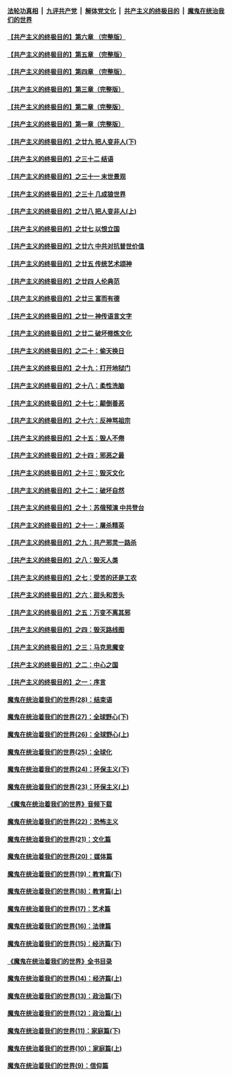 ####  [法轮功真相](../../../../basic/blob/master/README.md?t=04251231) &nbsp;|&nbsp; [九评共产党](../../../../9ping.md/blob/master/README.md?t=04251231) &nbsp;|&nbsp; [解体党文化](../../../../jtdwh.md/blob/master/README.md?t=04251231)  &nbsp;|&nbsp; [共产主义的终极目的](../../../../gczydzjmd.md/blob/master/README.md?t=04251231) &nbsp;|&nbsp; [魔鬼在统治我们的世界](../../../../mgztzwmdsj.md/blob/master/README.md?t=04251231) 

#### [【共产主义的终极目的】第六章 （完整版）](../pages/nsc422/n11428913.md?t=04251231) 

#### [【共产主义的终极目的】第五章 （完整版）](../pages/nsc422/n11428912.md?t=04251231) 

#### [【共产主义的终极目的】第四章 （完整版）](../pages/nsc422/n11428907.md?t=04251231) 

#### [【共产主义的终极目的】第三章（完整版）](../pages/nsc422/n11428848.md?t=04251231) 

#### [【共产主义的终极目的】第二章（完整版）](../pages/nsc422/n11428831.md?t=04251231) 

#### [【共产主义的终极目的】第一章（完整版）](../pages/nsc422/n11417651.md?t=04251231) 

#### [【共产主义的终极目的】之廿九 把人变非人(下)](../pages/nsc422/n11344140.md?t=04251231) 

#### [【共产主义的终极目的】之三十二 结语](../pages/nsc422/n11360535.md?t=04251231) 

#### [【共产主义的终极目的】之三十一 末世景观](../pages/nsc422/n11351129.md?t=04251231) 

#### [【共产主义的终极目的】之三十 几成狼世界](../pages/nsc422/n11348280.md?t=04251231) 

#### [【共产主义的终极目的】之廿八 把人变非人(上)](../pages/nsc422/n11340492.md?t=04251231) 

#### [【共产主义的终极目的】之廿七 以恨立国](../pages/nsc422/n11336944.md?t=04251231) 

#### [【共产主义的终极目的】之廿六 中共对抗普世价值](../pages/nsc422/n11324785.md?t=04251231) 

#### [【共产主义的终极目的】之廿五 传统艺术颂神](../pages/nsc422/n11296396.md?t=04251231) 

#### [【共产主义的终极目的】之廿四 人伦典范](../pages/nsc422/n11296397.md?t=04251231) 

#### [【共产主义的终极目的】之廿三 富而有德](../pages/nsc422/n11283598.md?t=04251231) 

#### [【共产主义的终极目的】之廿一 神传语言文字](../pages/nsc422/n11263265.md?t=04251231) 

#### [【共产主义的终极目的】之廿二 破坏修炼文化](../pages/nsc422/n11245728.md?t=04251231) 

#### [【共产主义的终极目的】之二十：偷天换日](../pages/nsc422/n11238846.md?t=04251231) 

#### [【共产主义的终极目的】之十九：打开地狱门](../pages/nsc422/n11206376.md?t=04251231) 

#### [【共产主义的终极目的】之十八：柔性洗脑](../pages/nsc422/n11199994.md?t=04251231) 

#### [【共产主义的终极目的】之十七：颠倒善恶](../pages/nsc422/n11179782.md?t=04251231) 

#### [【共产主义的终极目的】之十六：反神骂祖宗](../pages/nsc422/n11166798.md?t=04251231) 

#### [【共产主义的终极目的】之十五：毁人不倦](../pages/nsc422/n11166792.md?t=04251231) 

#### [【共产主义的终极目的】之十四：邪恶之最](../pages/nsc422/n11150249.md?t=04251231) 

#### [【共产主义的终极目的】之十三：毁灭文化](../pages/nsc422/n11135227.md?t=04251231) 

#### [【共产主义的终极目的】之十二：破坏自然](../pages/nsc422/n11135214.md?t=04251231) 

#### [【共产主义的终极目的】之十：苏俄预演 中共登台](../pages/nsc422/n11118424.md?t=04251231) 

#### [【共产主义的终极目的】之十一：屠杀精英](../pages/nsc422/n11118442.md?t=04251231) 

#### [【共产主义的终极目的】之九：共产邪灵一路杀](../pages/nsc422/n11114139.md?t=04251231) 

#### [【共产主义的终极目的】之八：毁灭人类](../pages/nsc422/n11108503.md?t=04251231) 

#### [【共产主义的终极目的】之七：受苦的还是工农](../pages/nsc422/n11101809.md?t=04251231) 

#### [【共产主义的终极目的】之六：甜头和苦头](../pages/nsc422/n11096971.md?t=04251231) 

#### [【共产主义的终极目的】之五：万变不离其邪](../pages/nsc422/n11091285.md?t=04251231) 

#### [【共产主义的终极目的】之四：毁灭路线图](../pages/nsc422/n11086284.md?t=04251231) 

#### [【共产主义的终极目的】之三：马克思魔变](../pages/nsc422/n11061941.md?t=04251231) 

#### [【共产主义的终极目的】之二：中心之国](../pages/nsc422/n11047728.md?t=04251231) 

#### [【共产主义的终极目的】之一：序言](../pages/nsc422/n11086077.md?t=04251231) 

#### [魔鬼在统治着我们的世界(28)：结束语](../pages/nsc422/n10936246.md?t=04251231) 

#### [魔鬼在统治着我们的世界(27)：全球野心(下)](../pages/nsc422/n10928319.md?t=04251231) 

#### [魔鬼在统治着我们的世界(26)：全球野心(上)](../pages/nsc422/n10900318.md?t=04251231) 

#### [魔鬼在统治着我们的世界(25)：全球化](../pages/nsc422/n10788205.md?t=04251231) 

#### [魔鬼在统治着我们的世界(24)：环保主义(下)](../pages/nsc422/n10695307.md?t=04251231) 

#### [魔鬼在统治着我们的世界(23)：环保主义(上)](../pages/nsc422/n10688613.md?t=04251231) 

#### [《魔鬼在统治着我们的世界》音频下载](../pages/nsc422/n10635553.md?t=04251231) 

#### [魔鬼在统治着我们的世界(22)：恐怖主义](../pages/nsc422/n10614727.md?t=04251231) 

#### [魔鬼在统治着我们的世界(21)：文化篇](../pages/nsc422/n10597706.md?t=04251231) 

#### [魔鬼在统治着我们的世界(20)：媒体篇](../pages/nsc422/n10586579.md?t=04251231) 

#### [魔鬼在统治着我们的世界(19)：教育篇(下)](../pages/nsc422/n10564808.md?t=04251231) 

#### [魔鬼在统治着我们的世界(18)：教育篇(上)](../pages/nsc422/n10526970.md?t=04251231) 

#### [魔鬼在统治着我们的世界(17)：艺术篇](../pages/nsc422/n10499093.md?t=04251231) 

#### [魔鬼在统治着我们的世界(16)：法律篇](../pages/nsc422/n10485969.md?t=04251231) 

#### [魔鬼在统治着我们的世界(15)：经济篇(下)](../pages/nsc422/n10469975.md?t=04251231) 

#### [《魔鬼在统治着我们的世界》全书目录](../pages/nsc422/n10464261.md?t=04251231) 

#### [魔鬼在统治着我们的世界(14)：经济篇(上)](../pages/nsc422/n10457370.md?t=04251231) 

#### [魔鬼在统治着我们的世界(13)：政治篇(下)](../pages/nsc422/n10448270.md?t=04251231) 

#### [魔鬼在统治着我们的世界(12)：政治篇(上)](../pages/nsc422/n10444576.md?t=04251231) 

#### [魔鬼在统治着我们的世界(11)：家庭篇(下)](../pages/nsc422/n10440961.md?t=04251231) 

#### [魔鬼在统治着我们的世界(10)：家庭篇(上)](../pages/nsc422/n10435448.md?t=04251231) 

#### [魔鬼在统治着我们的世界(9)：信仰篇](../pages/nsc422/n10432159.md?t=04251231) 

